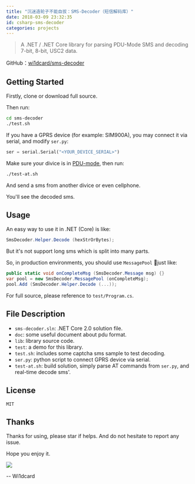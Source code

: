 ```yaml
---
title: "沉迷造轮子不能自拔：SMS-Decoder（短信解码库）"
date: 2018-03-09 23:32:35
id: csharp-sms-decoder
categories: projects
---
```


> A .NET / .NET Core library for parsing PDU-Mode SMS and decoding 7-bit, 8-bit, USC2 data.

GitHub：[wi1dcard/sms-decoder](https://github.com/wi1dcard/sms-decoder)

## Getting Started

Firstly, clone or download full source.

Then run:

```bash
cd sms-decoder
./test.sh
```

If you have a GPRS device (for example: SIM900A), you may connect it via serial, and modify `ser.py`:

```python
ser = serial.Serial("<YOUR_DEVICE_SERIAL>")
```

Make sure your divice is in [PDU-mode](https://www.diafaan.com/sms-tutorials/gsm-modem-tutorials/at-cmgf/), then run:

```bash
./test-at.sh
```

And send a sms from another divice or even cellphone.

You'll see the decoded sms.

## Usage

An easy way to use it in .NET (Core) is like:

```csharp
SmsDecoder.Helper.Decode (hexStrOrBytes);
```

But it's not support long sms which is split into many parts.

So, in production environments, you should use `MessagePool` just like:

```csharp
public static void onCompleteMsg (SmsDecoder.Message msg) {}
var pool = new SmsDecoder.MessagePool (onCompleteMsg);
pool.Add (SmsDecoder.Helper.Decode (...));
```

For full source, please reference to `test/Program.cs`.

## File Description

- `sms-decoder.sln`: .NET Core 2.0 solution file.
- `doc`: some useful document about pdu format.
- `lib`: library source code.
- `test`: a demo for this library.
- `test.sh`: includes some captcha sms sample to test decoding.
- `ser.py`: python script to connect GPRS device via serial.
- `test-at.sh`: build solution, simply parse AT commands from `ser.py`, and real-time decode sms'.

## License

`MIT`

## Thanks

Thanks for using, please star if helps. And do not hesitate to report any issue.

Hope you enjoy it.

![](https://i.loli.net/2018/08/15/5b73a543d4fa1.png)

-- Wi1dcard